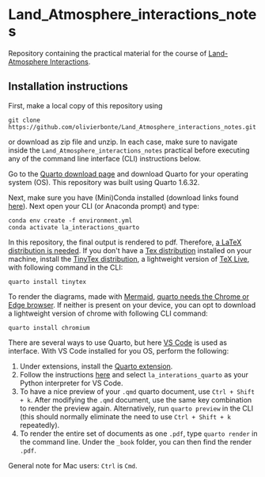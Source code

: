 # Land_Atmosphere_interactions_notes
Repository containing the practical material for the course of [Land-Atmosphere Interactions](https://studiekiezer.ugent.be/2025/studiefiche/en/I002451). 

## Installation instructions

First, make a local copy of this repository using 
```
git clone https://github.com/olivierbonte/Land_Atmosphere_interactions_notes.git
```
or download as zip file and unzip. In each case, make sure to navigate inside the `Land_Atmosphere_interactions_notes` practical before executing any of the command line interface (CLI) instructions below. 

Go to the [Quarto download page](https://quarto.org/docs/download/) and download Quarto for your operating system (OS). This repository was built using Quarto 1.6.32.

Next, make sure you have (Mini)Conda installed (download links found [here](https://docs.anaconda.com/miniconda/)). Next open your CLI (or Anaconda prompt) and type:
```
conda env create -f environment.yml
conda activate la_interactions_quarto
```

In this repository, the final output is rendered to pdf. Therefore, [a LaTeX distribution is needed](https://quarto.org/docs/output-formats/pdf-basics.html#prerequisites). If you don't have a [Tex distribution](https://www.latex-project.org/get/#tex-distributions) installed on your machine, install the [TinyTex distribution](https://yihui.org/tinytex/), a lightweight version of [TeX Live](https://www.tug.org/texlive/), with following command in the CLI:
```
quarto install tinytex
```
To render the diagrams, made with [Mermaid](https://mermaid.js.org/intro/), [quarto needs the Chrome or Edge browser](https://quarto.org/docs/authoring/diagrams.html#chrome-install). If neither is present on your device, you can opt to download a lightweight version of chrome with following CLI command:
```
quarto install chromium
```

There are several ways to use Quarto, but here [VS Code](https://code.visualstudio.com/Download) is used as interface. With VS Code installed for you OS, perform the following:

1. Under extensions, install the [Quarto extension](https://marketplace.visualstudio.com/items?itemName=quarto.quarto). 
2. Follow the instructions [here](https://code.visualstudio.com/docs/python/environments#_select-and-activate-an-environment) and select `la_interations_quarto` as your Python interpreter for VS Code.
3. To have a nice preview of your `.qmd` quarto document, use `Ctrl + Shift + k`. After modifying the `.qmd` document, use the same key combination to render the preview again. Alternatively, run `quarto preview` in the CLI (this should normally eliminate the need to use `Ctrl + Shift + k` repeatedly).
4. To render the entire set of documents as one `.pdf`, type `quarto render` in the command line. Under the `_book` folder, you can then find the render `.pdf`. 

General note for Mac users: `Ctrl` is `Cmd`. 
